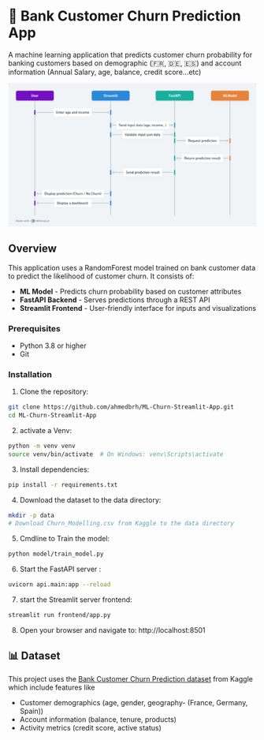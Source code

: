 # 🏦 Bank Customer Churn Prediction App

A machine learning application that predicts customer churn probability for banking customers based on demographic (🇫🇷, 🇩🇪, 🇪🇸) and account information (Annual Salary, age, balance, credit score...etc)

![Workflow Diagram](docs/Churn%20Prediction%20Interaction%20Sequence.png)

## Overview

This application uses a RandomForest model trained on bank customer data to predict the likelihood of customer churn. It consists of:

- **ML Model** - Predicts churn probability based on customer attributes
- **FastAPI Backend** - Serves predictions through a REST API
- **Streamlit Frontend** - User-friendly interface for inputs and visualizations



### Prerequisites

- Python 3.8 or higher
- Git

### Installation

1. Clone the repository:
```bash
git clone https://github.com/ahmedbrh/ML-Churn-Streamlit-App.git
cd ML-Churn-Streamlit-App
```

2. activate a Venv:
```bash
python -m venv venv
source venv/bin/activate  # On Windows: venv\Scripts\activate
```

3. Install dependencies:
```bash
pip install -r requirements.txt
```

4. Download the dataset to the data directory:
```bash
mkdir -p data
# Download Churn_Modelling.csv from Kaggle to the data directory
```

5. Cmdline to Train the model:
```bash
python model/train_model.py
```

6. Start the FastAPI server :
```bash
uvicorn api.main:app --reload
```

7. start the Streamlit server frontend:
```bash
streamlit run frontend/app.py
```

8. Open your browser and navigate to: http://localhost:8501


## 📊 Dataset

This project uses the [Bank Customer Churn Prediction dataset](https://www.kaggle.com/datasets/adammaus/predicting-churn-for-bank-customers) from Kaggle which include features like 
- Customer demographics (age, gender, geography- (France, Germany, Spain))
- Account information (balance, tenure, products)
- Activity metrics (credit score, active status)
